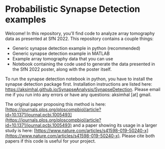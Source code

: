 # Probabilistic Synapse Detection examples 

Welcome! In this repository, you'll find code to analyze array tomography data as presented at SfN 2022. This repository contains a couple things: 

- Generic synapse detection example in python (recommended) 
- Generic synapse detection example in MATLAB 
- Example array tomography data that you can use 
- Notebook containing the code used to generate the data presented in the SfN 2022 poster, along with the poster itself. 

To run the synapse detection notebook in python, you have to install the synapse detection package first. Installation instructions are listed here: https://aksimhal.github.io/SynapseAnalysis/SynapseDetection. Please email me if you run into any errors or have any questions: aksimhal [at] gmail. 

The original paper proposing this method is here: [https://journals.plos.org/ploscompbiol/article?id=10.1371/journal.pcbi.1005493](https://journals.plos.org/ploscompbiol/article?id=10.1371/journal.pcbi.1005493) and a paper showing its usage in a larger study is here: [https://www.nature.com/articles/s41598-019-50240-x](https://www.nature.com/articles/s41598-019-50240-x). Please cite both papers if this code is useful for your project. 

